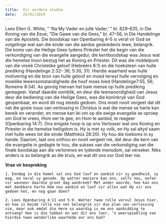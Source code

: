 ```yaml
---
title:  Vir verdere studie
date:   25/01/2019
---
```


Lees Ellen G. White, “ ‘Na My Vader en julle Vader,’ ” bl. 829–835, in Die Koning van die Eeue; “Die Gawe van die Gees,” bl. 47–56, in Die Handelinge van die Apostels. Die boodskap van Openbaring 4–5 is veral vir God se volgelinge wat aan die einde van die aardse geskiedenis lewe, belangrik. Die koms van die Heilige Gees tydens Pinkster het die begin van die verkondiging van die evangelie aangedui; die kernboodskap was Jesus wat die hemelse troon bestyg het as Koning en Priester. Dit was die middelpunt van die vroeë Christelike geloof (Hebreërs 8:1) en die hoeksteen van hulle prediking (Handelinge 2:32– 36; 5:30, 31). Hierdie waarheid was hulle motivering en die bron van hulle geloof en moed terwyl hulle vervolging en moeilike lewensomstandighede die hoof moes bied (Handelinge7:55, 56; Romeine 8:34). As gevolg hiervan het baie mense op hulle prediking gereageer. Vanaf daardie oomblik, en deur die teenwoordigheid van Jesus deur die bediening van die Heilige Gees, was die koninkryk van God geopenbaar, en word dit nog steeds gedoen. Ons moet nooit vergeet dat dit net die goeie nuus van verlossing in Christus is wat die mense se harte kan bereik en verander, en mense kan lei om op die ewige evangelie se oproep om God te vrees, Hom eer te gee, en Hom te aanbid, te reageer (Openbaring 14:7). Ons enigste hoop is op ons Verlosser wat ons Koning en Priester in die hemelse heiligdom is. Hy is met sy volk, en Hy sal altyd saam met hulle wees tot die einde (Matthéüs 28:20). Hy hou die toekoms in sy hande. Daarom, laat ons onthou en nooit vergeet nie, dat deur die kern van die evangelie in gedagte te hou, die sukses van die verkondiging van die finale boodskap aan die verlorenes en lydende mensdom, sal verseker. Niks anders is so belangrik as die kruis, en wat dit ons oor God leer nie. 

**Vrae vir bespreking** 

`1. Eendag in die hemel sal ons God loof en aanbid vir sy goedheid, sy mag, en veral sy genade. Op watter maniere kan ons, selfs nou, oefen vir wanneer daardie groot dag aanbreek? Met ander woorde, hoe kan ons met dankbare harte Hom nou aanbid en loof vir alles wat Hy vir ons gedoen het, en nog gaan doen?` 

`2. Lees Openbaring 4:11 and 5:9. Watter twee rolle vervul Jesus hier, en hoe is beide rolle nie net belangrik vir die plan van verlossing nie, maar ook omdat die Here so waardig is om ons aanbidding te ontvang? Hoe is die Sabbat en wat dit ons leer, ‘n weerspieëling van hierdie twee wonderlike waarhede oor ons God?`
